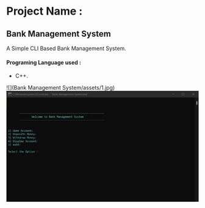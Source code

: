 # Project Name :
## Bank Management System

  A Simple CLI Based Bank Management System.

#### Programing Language used :

  - C++.
  
![](Bank Management System/assets/1.jpg)
![a1](https://github.com/sourabhsinghmrajput/My_Cpp_Projects/blob/f935910a2423b2eafd64940cfda2bf9c929584b6/Bank%20Management%20System/assets/1.jpg)
